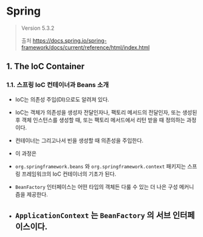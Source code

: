 # Spring

> Version 5.3.2
>
> 출처 https://docs.spring.io/spring-framework/docs/current/reference/html/index.html



## 1. The IoC Container

### 1.1. 스프링 IoC 컨테이너과 Beans 소개

- IoC는 의존성 주입(DI)으로도 알려져 있다. 
- IoC는 객체가 의존성을 생성자 전달인자나, 팩토리 메서드의 전달인자, 또는 생성된 후 객체 인스턴스를 생성할 때, 또는 팩토리 메서드에서 리턴 받을 때 정의하는 과정이다.
- 컨테이너는 그리고나서 빈을 생성할 때 의존성을 주입한다.
- 이 과정은 



- `org.springframework.beans` 와 `org.springframework.context` 패키지는 스프링 프레임워크의 IoC  컨테이너의 기초가 된다. 
- `BeanFactory` 인터페이스는 어떤 타입의 객체든 다룰 수 있는 더 나은 구성 메커니즘을 제공한다.
- `ApplicationContext` 는 `BeanFactory` 의 서브 인터페이스이다.
  - 

